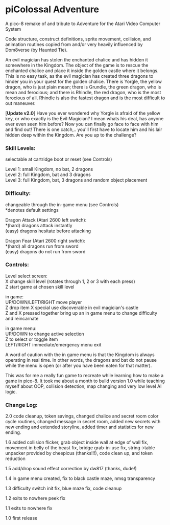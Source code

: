 # piColossal Adventure

A pico-8 remake of and tribute to Adventure for the Atari Video Computer System

Code structure, construct definitions, sprite movement, collision, and animation routines copied from and/or very heavily influenced by Dom8verse (by Haunted Tie).

An evil magician has stolen the enchanted chalice and has hidden it somewhere in the Kingdom. The object of the game is to rescue the enchanted chalice and place it inside the golden castle where it belongs. This is no easy task, as the evil magician has created three dragons to hinder you in your quest for the golden chalice. There is Yorgle, the yellow dragon, who is just plain mean; there is Grundle, the green dragon, who is mean and ferocious; and there is Rhindle, the red dragon, who is the most ferocious of all. Rhindle is also the fastest dragon and is the most difficult to out maneuver.

[<b>Update v2.0</b>] Have you ever wondered why Yorgle is afraid of the yellow key, or who exactly is the Evil Magician? I mean whats his deal, has anyone ever even seen him before? Now you can finally go face to face with him and find out! There is one catch,.. you'll first have to locate him and his lair hidden deep within the Kingdom. Are you up to the challenge?

### Skill Levels:

selectable at cartridge boot or reset (see Controls)

Level 1: small Kingdom, no bat, 2 dragons  
Level 2: full Kingdom, bat and 3 dragons  
Level 3: full Kingdom, bat, 3 dragons and random object placement  

### Difficulty:

changeable through the in-game menu (see Controls)  
*denotes default settings

Dragon Attack (Atari 2600 left switch):  
*(hard) dragons attack instantly  
(easy) dragons hesitate before attacking  

Dragon Fear (Atari 2600 right switch):  
*(hard) all dragons run from sword  
(easy) dragons do not run from sword  

### Controls:

Level select screen:  
X change skill level (rotates through 1, 2 or 3 with each press)  
Z start game at chosen skill level  

in game:  
UP/DOWN/LEFT/RIGHT move player  
Z drop item
X special use discoverable in evil magician's castle  
Z and X pressed together bring up an in game menu to change difficulty and reincarnate  

in game menu:  
UP/DOWN to change active selection  
Z to select or toggle item  
LEFT/RIGHT immediate/emergency menu exit  

A word of caution with the in game menu is that the Kingdom is always operating in real time. In other words, the dragons and bat do not pause while the menu is open (or after you have been eaten for that matter).

This was for me a really fun game to recreate while learning how to make a game in pico-8. It took me about a month to build version 1.0 while teaching myself about OOP, collision detection, map changing and very low level AI logic.

### Change Log:

2.0 code cleanup, token savings, changed chalice and secret room color cycle routines, changed message in secret room, added new secrets with new ending and extended storyline, added timer and statistics for new ending.

1.6 added collision flicker, grab object inside wall at edge of wall fix, movement in belly of the beast fix, bridge grab-in-use fix, string->table unpacker provided by cheepicus (thanks!!!), code clean up, and token reduction

1.5 add/drop sound effect correction by dw817 (thanks, dude!)

1.4 in game menu created, fix to black castle maze, nmsg transparency

1.3 difficulty switch init fix, blue maze fix, code cleanup

1.2 exits to nowhere peek fix

1.1 exits to nowhere fix

1.0 first release
